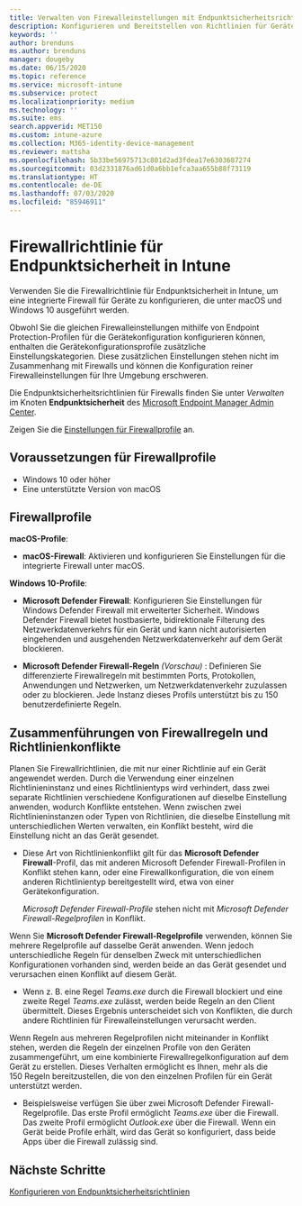 ```yaml
---
title: Verwalten von Firewalleinstellungen mit Endpunktsicherheitsrichtlinien in Microsoft Intune | Microsoft-Dokumentation
description: Konfigurieren und Bereitstellen von Richtlinien für Geräte, die Sie mithilfe von Firewallrichtlinien für Endpunktsicherheit in Microsoft Endpoint Manager verwalten.
keywords: ''
author: brenduns
ms.author: brenduns
manager: dougeby
ms.date: 06/15/2020
ms.topic: reference
ms.service: microsoft-intune
ms.subservice: protect
ms.localizationpriority: medium
ms.technology: ''
ms.suite: ems
search.appverid: MET150
ms.custom: intune-azure
ms.collection: M365-identity-device-management
ms.reviewer: mattsha
ms.openlocfilehash: 5b33be56975713c801d2ad3fdea17e6303687274
ms.sourcegitcommit: 03d2331876ad61d0a6bb1efca3aa655b88f73119
ms.translationtype: HT
ms.contentlocale: de-DE
ms.lasthandoff: 07/03/2020
ms.locfileid: "85946911"
---
```

# <a name="firewall-policy-for-endpoint-security-in-intune"></a>Firewallrichtlinie für Endpunktsicherheit in Intune

Verwenden Sie die Firewallrichtlinie für Endpunktsicherheit in Intune, um eine integrierte Firewall für Geräte zu konfigurieren, die unter macOS und Windows 10 ausgeführt werden.

Obwohl Sie die gleichen Firewalleinstellungen mithilfe von Endpoint Protection-Profilen für die Gerätekonfiguration konfigurieren können, enthalten die Gerätekonfigurationsprofile zusätzliche Einstellungskategorien. Diese zusätzlichen Einstellungen stehen nicht im Zusammenhang mit Firewalls und können die Konfiguration reiner Firewalleinstellungen für Ihre Umgebung erschweren.

Die Endpunktsicherheitsrichtlinien für Firewalls finden Sie unter *Verwalten* im Knoten **Endpunktsicherheit** des [Microsoft Endpoint Manager Admin Center](https://go.microsoft.com/fwlink/?linkid=2109431).

Zeigen Sie die [Einstellungen für Firewallprofile](../protect/endpoint-security-Firewall-profile-settings.md) an.

## <a name="prerequisites-for-firewall-profiles"></a>Voraussetzungen für Firewallprofile

- Windows 10 oder höher
- Eine unterstützte Version von macOS

## <a name="firewall-profiles"></a>Firewallprofile

**macOS-Profile**:

- **macOS-Firewall**: Aktivieren und konfigurieren Sie Einstellungen für die integrierte Firewall unter macOS.

**Windows 10-Profile**:

- **Microsoft Defender Firewall**: Konfigurieren Sie Einstellungen für Windows Defender Firewall mit erweiterter Sicherheit. Windows Defender Firewall bietet hostbasierte, bidirektionale Filterung des Netzwerkdatenverkehrs für ein Gerät und kann nicht autorisierten eingehenden und ausgehenden Netzwerkdatenverkehr auf dem Gerät blockieren.

- **Microsoft Defender Firewall-Regeln** *(Vorschau)* : Definieren Sie differenzierte Firewallregeln mit bestimmten Ports, Protokollen, Anwendungen und Netzwerken, um Netzwerkdatenverkehr zuzulassen oder zu blockieren. Jede Instanz dieses Profils unterstützt bis zu 150 benutzerdefinierte Regeln.

## <a name="firewall-rule-mergers-and-policy-conflicts"></a>Zusammenführungen von Firewallregeln und Richtlinienkonflikte

Planen Sie Firewallrichtlinien, die mit nur einer Richtlinie auf ein Gerät angewendet werden. Durch die Verwendung einer einzelnen Richtlinieninstanz und eines Richtlinientyps wird verhindert, dass zwei separate Richtlinien verschiedene Konfigurationen auf dieselbe Einstellung anwenden, wodurch Konflikte entstehen. Wenn zwischen zwei Richtlinieninstanzen oder Typen von Richtlinien, die dieselbe Einstellung mit unterschiedlichen Werten verwalten, ein Konflikt besteht, wird die Einstellung nicht an das Gerät gesendet.

- Diese Art von Richtlinienkonflikt gilt für das **Microsoft Defender Firewall**-Profil, das mit anderen Microsoft Defender Firewall-Profilen in Konflikt stehen kann, oder eine Firewallkonfiguration, die von einem anderen Richtlinientyp bereitgestellt wird, etwa von einer Gerätekonfiguration.

  *Microsoft Defender Firewall-Profile* stehen nicht mit *Microsoft Defender Firewall-Regelprofilen* in Konflikt.

Wenn Sie **Microsoft Defender Firewall-Regelprofile** verwenden, können Sie mehrere Regelprofile auf dasselbe Gerät anwenden. Wenn jedoch unterschiedliche Regeln für denselben Zweck mit unterschiedlichen Konfigurationen vorhanden sind, werden beide an das Gerät gesendet und verursachen einen Konflikt auf diesem Gerät.

- Wenn z. B. eine Regel *Teams.exe* durch die Firewall blockiert und eine zweite Regel *Teams.exe* zulässt, werden beide Regeln an den Client übermittelt. Dieses Ergebnis unterscheidet sich von Konflikten, die durch andere Richtlinien für Firewalleinstellungen verursacht werden.

Wenn Regeln aus mehreren Regelprofilen nicht miteinander in Konflikt stehen, werden die Regeln der einzelnen Profile von den Geräten zusammengeführt, um eine kombinierte Firewallregelkonfiguration auf dem Gerät zu erstellen. Dieses Verhalten ermöglicht es Ihnen, mehr als die 150 Regeln bereitzustellen, die von den einzelnen Profilen für ein Gerät unterstützt werden.

- Beispielsweise verfügen Sie über zwei Microsoft Defender Firewall-Regelprofile. Das erste Profil ermöglicht *Teams.exe* über die Firewall. Das zweite Profil ermöglicht *Outlook.exe* über die Firewall. Wenn ein Gerät beide Profile erhält, wird das Gerät so konfiguriert, dass beide Apps über die Firewall zulässig sind.

## <a name="next-steps"></a>Nächste Schritte

[Konfigurieren von Endpunktsicherheitsrichtlinien](../protect/endpoint-security-policy.md#create-an-endpoint-security-policy)
